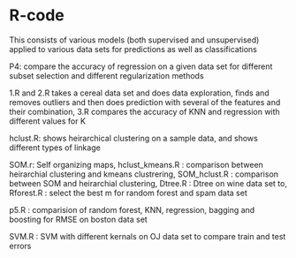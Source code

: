 # R-code
This consists of various models (both supervised and unsupervised) applied to various data sets for predictions as well as classifications

P4:
compare the accuracy of regression on a given data set for different subset selection and different regularization methods

1.R and 2.R takes a cereal data set and does data exploration, finds and removes outliers and then does prediction with several of the features and their combination,
3.R compares the accuracy of KNN and regression with different values for K

hclust.R: shows heirarchical clustering on a sample data, and shows different types of linkage

SOM.r: Self organizing maps, hclust_kmeans.R : comparison between heirarchial clustering and kmeans clustrering, SOM_hclust.R : comparison between SOM and heirarchial clustering, Dtree.R : Dtree on wine data set to, Rforest.R : select the best m for random forest and spam data set

p5.R : comparision of random forest, KNN, regression, bagging and boosting for RMSE on boston data set

SVM.R : SVM with different kernals on OJ data set to compare train and test errors


